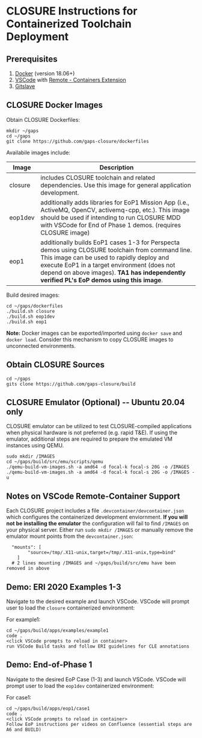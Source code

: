# CLOSURE Instructions for Containerized Toolchain Deployment
## Prerequisites
1. [Docker](https://www.docker.com/) (version 18.06+) 
2. [VSCode](https://code.visualstudio.com/) with [Remote - Containers Extension](https://code.visualstudio.com/docs/remote/containers)
3. [Gitslave](http://gitslave.sourceforge.net)

## CLOSURE Docker Images
Obtain CLOSURE Dockerfiles:
```
mkdir ~/gaps
cd ~/gaps
git clone https://github.com/gaps-closure/dockerfiles
```

Availabile images include:

Image  | Description 
---------- | ----------------- 
closure    | includes CLOSURE toolchain and related dependencies. Use this image for general application development. 
eop1dev    | additionally adds libraries for EoP1 Mission App (i.e., ActiveMQ, OpenCV, activemq-cpp, etc.). This image should be used if intending to run CLOSURE MDD with VSCode for End of Phase 1 demos. (requires CLOSURE image)
eop1       | additionally builds EoP1 cases 1-3 for Perspecta demos using CLOSURE toolchain from command line. This image can be used to rapidly deploy and execute EoP1 in a target environment (does not depend on above images). <b>TA1 has independently verified PL's EoP demos using this image</b>. 

Build desired images:
```
cd ~/gaps/dockerfiles
./build.sh closure 
./build.sh eop1dev
./build.sh eop1
```
<b>Note:</b> Docker images can be exported/imported using `docker save` and `docker load`. Consider this mechanism to copy CLOSURE images to unconnected environments.

## Obtain CLOSURE Sources
```
cd ~/gaps
gits clone https://github.com/gaps-closure/build
```

## CLOSURE Emulator (Optional) -- Ubuntu 20.04 only
CLOSURE emulator can be utilized to test CLOSURE-compiled applications when physical hardware is not preferred (e.g. rapid T&E). If using the emulator, additional steps are required to prepare the emulated VM instances using QEMU.
```
sudo mkdir /IMAGES
cd ~/gaps/build/src/emu/scripts/qemu
./qemu-build-vm-images.sh -a amd64 -d focal-k focal-s 20G -o /IMAGES
./qemu-build-vm-images.sh -a amd64 -d focal-k focal-s 20G -o /IMAGES -u
```

## Notes on VSCode Remote-Container Support
Each CLOSURE project includes a file `.devcontainer/devcontainer.json` which configures the containerized development enviornment. 
<b> If you will not be installing the emulator</b> the configuration will fail to find `/IMAGES` on your physical server. Either run `sudo mkdir /IMAGES` or manually remove the emulator mount points from the `devcontainer.json`:
``` 
  "mounts": [
		"source=/tmp/.X11-unix,target=/tmp/.X11-unix,type=bind"
	]
  # 2 lines mounting /IMAGES and ~/gaps/build/src/emu have been removed in above
```

## Demo: ERI 2020 Examples 1-3
Navigate to the desired example and launch VSCode. VSCode will prompt user to load the `closure` containerized environment:

For example1:
```
cd ~/gaps/build/apps/examples/example1
code .
<click VSCode prompts to reload in container>
run VSCode Build tasks and follow ERI guidelines for CLE annotations
```

## Demo: End-of-Phase 1
Navigate to the desired EoP Case (1-3) and launch VSCode. VSCode will prompt user to load the `eop1dev` containerized environment:

For case1:
```
cd ~/gaps/build/apps/eop1/case1
code .
<click VSCode prompts to reload in container>
Follow EoP instructions per videos on Confluence (essential steps are A6 and BUILD)
```
